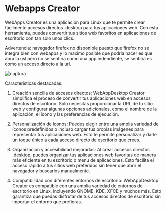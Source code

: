 # Webapps Creator
WebApps Creator es una aplicación para Linux que te permite crear fácilmente accesos directos .desktop para tus aplicaciones web. Con esta herramienta, puedes convertir tus sitios web favoritos en aplicaciones de escritorio con tan solo unos clics.

Advertencia: navegador firefox no disponible puesto que firefox no se integra bien con webapps y lo maximo posible que podria hacer es que abra la usl pero no se sentiria como una app indendiente, se sentiria es como un acceso directo a la url.

![captura](https://github.com/krafairus/webapps-creator-ui/assets/64279814/6b321cc0-5254-4d1f-a53b-7522f75cc366)

Características destacadas:

1. Creación sencilla de accesos directos: WebAppDesktop Creator simplifica el proceso de convertir tus aplicaciones web en accesos directos de escritorio. Solo necesitas proporcionar la URL de tu sitio web y configurar algunas opciones adicionales, como el nombre de la aplicación, el ícono y las preferencias de ejecución.

2. Personalización de íconos: Puedes elegir entre una amplia variedad de íconos predefinidos o incluso cargar tus propias imágenes para representar tus aplicaciones web. Esto te permite personalizar y darle un toque único a cada acceso directo de escritorio que crees.

3. Organización y accesibilidad mejoradas: Al crear accesos directos .desktop, puedes organizar tus aplicaciones web favoritas de manera más eficiente en tu escritorio o menú de aplicaciones. Esto facilita el acceso rápido a tus sitios web preferidos sin tener que abrir el navegador y buscarlos manualmente.

4. Compatibilidad con diferentes entornos de escritorio: WebAppDesktop Creator es compatible con una amplia variedad de entornos de escritorio en Linux, incluyendo GNOME, KDE, XFCE y muchos más. Esto garantiza que puedas disfrutar de tus accesos directos de escritorio sin importar el entorno que prefieras.
